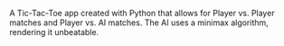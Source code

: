 A Tic-Tac-Toe app created with Python that allows for Player vs. Player matches and Player vs. AI matches. The AI uses a minimax algorithm, rendering it unbeatable.